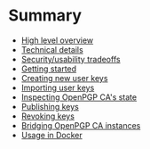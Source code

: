 <!--
SPDX-FileCopyrightText: 2019-2020 Heiko Schaefer <heiko@schaefer.name>
SPDX-License-Identifier: GPL-3.0-or-later
-->

# Summary

- [High level overview](README.md)
- [Technical details](details.md)
- [Security/usability tradeoffs](tradeoffs.md)
- [Getting started](start.md)
- [Creating new user keys](keys-create.md)
- [Importing user keys](keys-import.md)
- [Inspecting OpenPGP CA's state](keys-inspect.md)
- [Publishing keys](keys-publish.md)
- [Revoking keys](keys-revocation.md)
- [Bridging OpenPGP CA instances](bridging.md)
- [Usage in Docker](docker.md)
